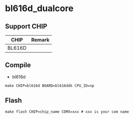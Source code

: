 # bl616d_dualcore


## Support CHIP

|      CHIP        | Remark |
|:----------------:|:------:|
|BL616D            |        |

## Compile

- bl616d

```
make CHIP=bl616d BOARD=bl616ddk CPU_ID=np
```

## Flash

```
make flash CHIP=chip_name COMX=xxx # xxx is your com name
```

